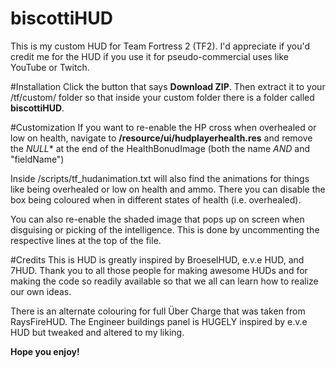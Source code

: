 # biscottiHUD
This is my custom HUD for Team Fortress 2 (TF2).
I'd appreciate if you'd credit me for the HUD if you use it for pseudo-commercial uses like YouTube or Twitch.

#Installation
Click the button that says **Download ZIP**.
Then extract it to your /tf/custom/ folder so that inside your custom folder there is a folder called **biscottiHUD**.

#Customization
If you want to re-enable the HP cross when overhealed or low on health, navigate to **/resource/ui/hudplayerhealth.res** and remove the *NULL** at the end of the HealthBonudImage (both the name *AND* and "fieldName")

Inside /scripts/tf_hudanimation.txt will also find the animations for things like being overhealed or low on health and ammo.
There you can disable the box being coloured when in different states of health (i.e. overhealed).

You can also re-enable the shaded image that pops up on screen when disguising or picking of the intelligence.
This is done by uncommenting the respective lines at the top of the file.

#Credits
This is HUD is greatly inspired by BroeselHUD, e.v.e HUD, and 7HUD.
Thank you to all those people for making awesome HUDs and for making the code so readily available so that we all can learn how to realize our own ideas.

There is an alternate colouring for full Über Charge that was taken from RaysFireHUD.
The Engineer buildings panel is HUGELY inspired by e.v.e HUD but tweaked and altered to my liking.

**Hope you enjoy!**
